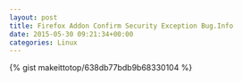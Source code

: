 ```yaml
---
layout: post                                                                                                              
title: Firefox Addon Confirm Security Exception Bug.Info                                                                                                                       
date: 2015-05-30 09:21:34+00:00                                                                                                                        
categories: Linux                                                                                                                
---                                                                                                                              
```


{% gist makeittotop/638db77bdb9b68330104 %}                                                                                                           

